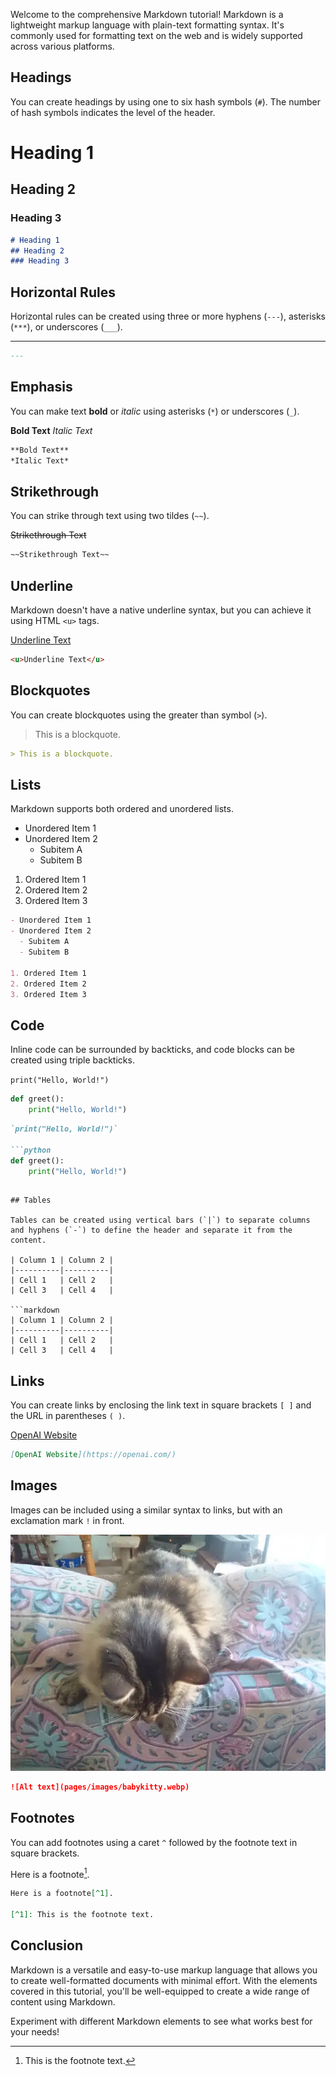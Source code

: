 <!-- pagetitle:Comprehensive Markdown Tutorial -->
<!-- layout:page.php -->

Welcome to the comprehensive Markdown tutorial! Markdown is a lightweight markup language with plain-text formatting syntax. It's commonly used for formatting text on the web and is widely supported across various platforms.

## Headings

You can create headings by using one to six hash symbols (`#`). The number of hash symbols indicates the level of the header.

# Heading 1
## Heading 2
### Heading 3

```markdown
# Heading 1
## Heading 2
### Heading 3
```

## Horizontal Rules

Horizontal rules can be created using three or more hyphens (`---`), asterisks (`***`), or underscores (`___`).

---

```markdown
---
```

## Emphasis

You can make text **bold** or *italic* using asterisks (`*`) or underscores (`_`).

**Bold Text**
*Italic Text*

```markdown
**Bold Text**
*Italic Text*
```

## Strikethrough

You can strike through text using two tildes (`~~`).

~~Strikethrough Text~~

```markdown
~~Strikethrough Text~~
```

## Underline

Markdown doesn't have a native underline syntax, but you can achieve it using HTML `<u>` tags.

<u>Underline Text</u>

```markdown
<u>Underline Text</u>
```

## Blockquotes

You can create blockquotes using the greater than symbol (`>`).

> This is a blockquote.

```markdown
> This is a blockquote.
```

## Lists

Markdown supports both ordered and unordered lists.

- Unordered Item 1
- Unordered Item 2
  - Subitem A
  - Subitem B

1. Ordered Item 1
2. Ordered Item 2
3. Ordered Item 3

```markdown
- Unordered Item 1
- Unordered Item 2
  - Subitem A
  - Subitem B

1. Ordered Item 1
2. Ordered Item 2
3. Ordered Item 3
```

## Code

Inline code can be surrounded by backticks, and code blocks can be created using triple backticks.

`print("Hello, World!")`

```python
def greet():
    print("Hello, World!")
```

```markdown
`print("Hello, World!")`

```python
def greet():
    print("Hello, World!")
```	
```

## Tables

Tables can be created using vertical bars (`|`) to separate columns and hyphens (`-`) to define the header and separate it from the content.

| Column 1 | Column 2 |
|----------|----------|
| Cell 1   | Cell 2   |
| Cell 3   | Cell 4   |

```markdown
| Column 1 | Column 2 |
|----------|----------|
| Cell 1   | Cell 2   |
| Cell 3   | Cell 4   |
```

## Links

You can create links by enclosing the link text in square brackets `[ ]` and the URL in parentheses `( )`.

[OpenAI Website](https://openai.com/)

```markdown
[OpenAI Website](https://openai.com/)
```

## Images

Images can be included using a similar syntax to links, but with an exclamation mark `!` in front.

![Alt text](pages/images/babykitty.webp)

```markdown
![Alt text](pages/images/babykitty.webp)
```

## Footnotes

You can add footnotes using a caret `^` followed by the footnote text in square brackets.

Here is a footnote[^1].

[^1]: This is the footnote text.

```markdown
Here is a footnote[^1].

[^1]: This is the footnote text.
```

## Conclusion

Markdown is a versatile and easy-to-use markup language that allows you to create well-formatted documents with minimal effort. With the elements covered in this tutorial, you'll be well-equipped to create a wide range of content using Markdown.

Experiment with different Markdown elements to see what works best for your needs!